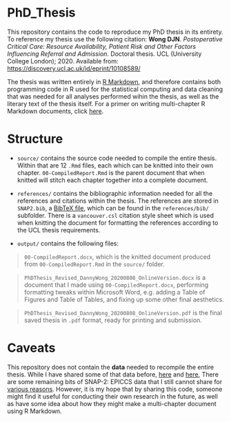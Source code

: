# PhD_Thesis

This repository contains the code to reproduce my PhD thesis in its entirety. To reference my thesis use the following citation: **Wong DJN**. *Postoperative Critical Care: Resource Availability, Patient Risk and Other Factors Influencing Referral and Admission*. Doctoral thesis. UCL (University College London); 2020. Available from: https://discovery.ucl.ac.uk/id/eprint/10108589/

The thesis was written entirely in [R Markdown](https://rmarkdown.rstudio.com/), and therefore contains both programming code in R used for the statistical computing and data cleaning that was needed for all analyses performed wihin the thesis, as well as the literary text of the thesis itself. For a primer on writing multi-chapter R Markdown documents, click [here](https://dannyjnwong.github.io/Writing-a-multi-chapter-document-with-R-Markdown/). 

# Structure

- `source/` contains the source code needed to compile the entire thesis. Within that are 12 `.Rmd` files, each which can be knitted into their own chapter. `00-CompiledReport.Rmd` is the parent document that when knitted will stitch each chapter together into a complete document.

- `references/` contains the bibliographic information needed for all the references and citations within the thesis. The references are stored in `SNAP2.bib`, a [BibTeX file](https://en.wikipedia.org/wiki/BibTeX), which can be found in the `references/bib/` subfolder. There is a `vancouver.csl` citation style sheet which is used when knitting the document for formatting the references according to the UCL thesis requirements.

- `output/` contains the following files:

>`00-CompiledReport.docx`, which is the knitted document produced from `00-CompiledReport.Rmd` in the `source/` folder.

>`PhDThesis_Revised_DannyWong_20200808_OnlineVersion.docx` is a document that I made using `00-CompiledReport.docx`, performing formatting tweaks within Microsoft Word, e.g. adding a Table of Figures and Table of Tables, and fixing up some other final aesthetics.

>`PhDThesis_Revised_DannyWong_20200808_OnlineVersion.pdf` is the final saved thesis in `.pdf` format, ready for printing and submission.

# Caveats

This repository does not contain the **data** needed to recompile the entire thesis. While I have shared some of that data before, [here](https://dannyjnwong.github.io/Sharing-data-alongside-code/) and [here](https://journals.plos.org/plosmedicine/article?id=10.1371/journal.pmed.1003253), There are some remaining bits of SNAP-2: EPICCS data that I still cannot share for [various reasons](https://dannyjnwong.github.io/Sharing-code-whats-the-point/). However, it is my hope that by sharing this code, someone might find it useful for conducting their own research in the future, as well as have some idea about how they might make a multi-chapter document using R Markdown.
